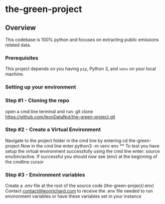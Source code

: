 # the-green-project

## Overview
This codebase is 100% python and focuses on extracting public emissions related data.

### Prerequisites
This project depends on you having `pip`, Python 3, and `venv` on your local machine.

### Setting up your environment

### Step #1 - Cloning the repo
open a cmd line terminal and run: git clone https://github.com/leonDataNut/the-green-project.git

### Step #2 - Create a Virtual Environment
Navigate to the project folder in the cmd line by entering cd the-green-project
Now in the cmd line enter python3 -m venv env
** To test you have setup the virtual environment successfully using the cmd line enter: source env/bin/active.
If successful you should now see (env) at the beginning of the cmdline cursor

### Step #3 - Environment variables
Create a .env file at the root of the source code (the-green-project/.env)
Contact contact@leonrichard.com to receive the .env file needed to run environment variables or have these variables set in your instance
